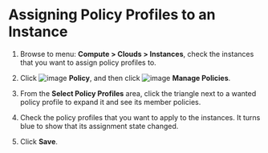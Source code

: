 # Assigning Policy Profiles to an Instance

1. Browse to menu: **Compute > Clouds > Instances**, check the
   instances that you want to assign policy profiles to.

2. Click ![image](../images/1941.png) **Policy**, and then click
   ![image](../images/1851.png) **Manage Policies**.

3. From the **Select Policy Profiles** area, click the triangle
   next to a wanted policy profile to expand it and see its
   member policies.

4. Check the policy profiles that you want to apply to the
   instances. It turns blue to show that its assignment state
   changed.

5. Click **Save**.
